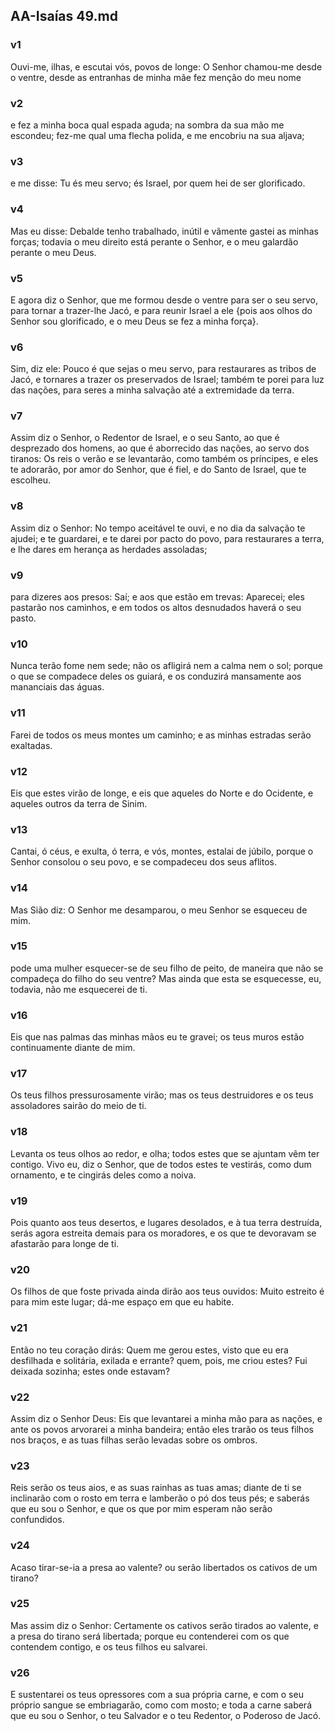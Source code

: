 ## AA-Isaías 49.md
### v1
 Ouvi-me, ilhas, e escutai vós, povos de longe: O Senhor chamou-me desde o ventre, desde as entranhas de minha mãe fez menção do meu nome
### v2
 e fez a minha boca qual espada aguda; na sombra da sua mão me escondeu; fez-me qual uma flecha polida, e me encobriu na sua aljava;
### v3
 e me disse: Tu és meu servo; és Israel, por quem hei de ser glorificado.
### v4
 Mas eu disse: Debalde tenho trabalhado, inútil e vãmente gastei as minhas forças; todavia o meu direito está perante o Senhor, e o meu galardão perante o meu Deus.
### v5
 E agora diz o Senhor, que me formou desde o ventre para ser o seu servo, para tornar a trazer-lhe Jacó, e para reunir Israel a ele {pois aos olhos do Senhor sou glorificado, e o meu Deus se fez a minha força}.
### v6
 Sim, diz ele: Pouco é que sejas o meu servo, para restaurares as tribos de Jacó, e tornares a trazer os preservados de Israel; também te porei para luz das nações, para seres a minha salvação até a extremidade da terra.
### v7
 Assim diz o Senhor, o Redentor de Israel, e o seu Santo, ao que é desprezado dos homens, ao que é aborrecido das nações, ao servo dos tiranos: Os reis o verão e se levantarão, como também os príncipes, e eles te adorarão, por amor do Senhor, que é fiel, e do Santo de Israel, que te escolheu.
### v8
 Assim diz o Senhor: No tempo aceitável te ouvi, e no dia da salvação te ajudei; e te guardarei, e te darei por pacto do povo, para restaurares a terra, e lhe dares em herança as herdades assoladas;
### v9
 para dizeres aos presos: Saí; e aos que estão em trevas: Aparecei; eles pastarão nos caminhos, e em todos os altos desnudados haverá o seu pasto.
### v10
 Nunca terão fome nem sede; não os afligirá nem a calma nem o sol; porque o que se compadece deles os guiará, e os conduzirá mansamente aos mananciais das águas.
### v11
 Farei de todos os meus montes um caminho; e as minhas estradas serão exaltadas.
### v12
 Eis que estes virão de longe, e eis que aqueles do Norte e do Ocidente, e aqueles outros da terra de Sinim.
### v13
 Cantai, ó céus, e exulta, ó terra, e vós, montes, estalai de júbilo, porque o Senhor consolou o seu povo, e se compadeceu dos seus aflitos.
### v14
 Mas Sião diz: O Senhor me desamparou, o meu Senhor se esqueceu de mim.
### v15
 pode uma mulher esquecer-se de seu filho de peito, de maneira que não se compadeça do filho do seu ventre? Mas ainda que esta se esquecesse, eu, todavia, não me esquecerei de ti.
### v16
 Eis que nas palmas das minhas mãos eu te gravei; os teus muros estão continuamente diante de mim.
### v17
 Os teus filhos pressurosamente virão; mas os teus destruidores e os teus assoladores sairão do meio de ti.
### v18
 Levanta os teus olhos ao redor, e olha; todos estes que se ajuntam vêm ter contigo. Vivo eu, diz o Senhor, que de todos estes te vestirás, como dum ornamento, e te cingirás deles como a noiva.
### v19
 Pois quanto aos teus desertos, e lugares desolados, e à tua terra destruída, serás agora estreita demais para os moradores, e os que te devoravam se afastarão para longe de ti.
### v20
 Os filhos de que foste privada ainda dirão aos teus ouvidos: Muito estreito é para mim este lugar; dá-me espaço em que eu habite.
### v21
 Então no teu coração dirás: Quem me gerou estes, visto que eu era desfilhada e solitária, exilada e errante? quem, pois, me criou estes? Fui deixada sozinha; estes onde estavam?
### v22
 Assim diz o Senhor Deus: Eis que levantarei a minha mão para as nações, e ante os povos arvorarei a minha bandeira; então eles trarão os teus filhos nos braços, e as tuas filhas serão levadas sobre os ombros.
### v23
 Reis serão os teus aios, e as suas rainhas as tuas amas; diante de ti se inclinarão com o rosto em terra e lamberão o pó dos teus pés; e saberás que eu sou o Senhor, e que os que por mim esperam não serão confundidos.
### v24
 Acaso tirar-se-ia a presa ao valente? ou serão libertados os cativos de um tirano?
### v25
 Mas assim diz o Senhor: Certamente os cativos serão tirados ao valente, e a presa do tirano será libertada; porque eu contenderei com os que contendem contigo, e os teus filhos eu salvarei.
### v26
 E sustentarei os teus opressores com a sua própria carne, e com o seu próprio sangue se embriagarão, como com mosto; e toda a carne saberá que eu sou o Senhor, o teu Salvador e o teu Redentor, o Poderoso de Jacó.
